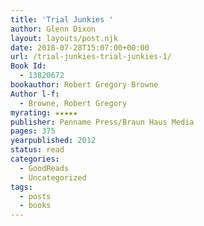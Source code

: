 ```yaml
---
title: 'Trial Junkies '
author: Glenn Dixon
layout: layouts/post.njk
date: 2018-07-28T15:07:00+00:00
url: /trial-junkies-trial-junkies-1/
Book Id:
  - 13820672
bookauthor: Robert Gregory Browne
Author l-f:
  - Browne, Robert Gregory
myrating: ★★★★★
publisher: Penname Press/Braun Haus Media
pages: 375
yearpublished: 2012
status: read
categories:
  - GoodReads
  - Uncategorized
tags:
  - posts
  - books
---
```


